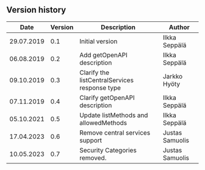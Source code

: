 ## Version history <!-- omit in toc -->

| Date       | Version | Description                                   | Author           |
|------------|---------|-----------------------------------------------|------------------|
| 29.07.2019 | 0.1     | Initial version                               | Ilkka Seppälä    |
| 06.08.2019 | 0.2     | Add getOpenAPI description                    | Ilkka Seppälä    |
| 09.10.2019 | 0.3     | Clarify the listCentralServices response type | Jarkko Hyöty     |
| 07.11.2019 | 0.4     | Clarify getOpenAPI description                | Ilkka Seppälä    |
| 05.10.2021 | 0.5     | Update listMethods and allowedMethods         | Ilkka Seppälä    |
| 17.04.2023 | 0.6     | Remove central services support               | Justas Samuolis  |
| 10.05.2023 | 0.7     | Security Categories removed.                  | Justas Samuolis  |